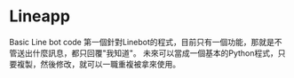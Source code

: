 # Lineapp
Basic Line bot code 
第一個針對Linebot的程式，目前只有一個功能，那就是不管送出什麼訊息，都只回覆"我知道"。
未來可以當成一個基本的Python程式，只要複製，然後修改，就可以一職重複被拿來使用。
